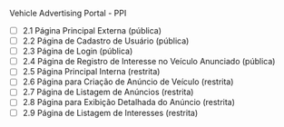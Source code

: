 Vehicle Advertising Portal - PPI

- [ ] 2.1 Página Principal Externa (pública)
- [ ] 2.2 Página de Cadastro de Usuário (pública)
- [ ] 2.3 Página de Login (pública)
- [ ] 2.4 Página de Registro de Interesse no Veículo Anunciado (pública)
- [ ] 2.5 Página Principal Interna (restrita)
- [ ] 2.6 Página para Criação de Anúncio de Veículo (restrita)
- [ ] 2.7 Página de Listagem de Anúncios (restrita)
- [ ] 2.8 Página para Exibição Detalhada do Anúncio (restrita)
- [ ] 2.9 Página de Listagem de Interesses (restrita)
